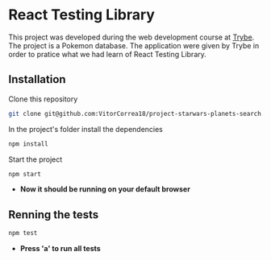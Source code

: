 # React Testing Library

This project was developed during the web development course at [Trybe](https://www.betrybe.com/).
The project is a Pokemon database. The application were given by Trybe in order to pratice what we had learn of React Testing Library.

## Installation

Clone this repository
```bash
git clone git@github.com:VitorCorrea18/project-starwars-planets-search.git
```
In the project's folder install the dependencies
```bash
npm install
```
Start the project
```bash
npm start
```

- <b>Now it should be running on your default browser</b>

## Renning the tests

```bash
npm test
```
* <b>Press 'a' to run all tests</b>
